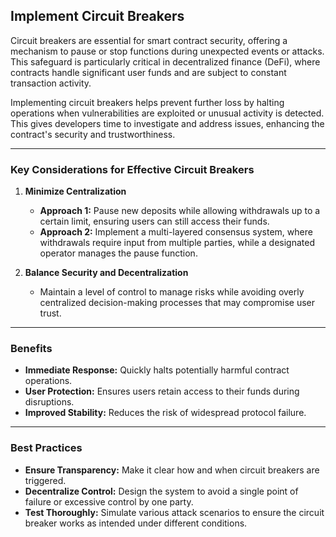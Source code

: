 ## Implement Circuit Breakers  

Circuit breakers are essential for smart contract security, offering a mechanism to pause or stop functions during unexpected events or attacks. This safeguard is particularly critical in decentralized finance (DeFi), where contracts handle significant user funds and are subject to constant transaction activity.

Implementing circuit breakers helps prevent further loss by halting operations when vulnerabilities are exploited or unusual activity is detected. This gives developers time to investigate and address issues, enhancing the contract's security and trustworthiness.

---

### Key Considerations for Effective Circuit Breakers  

1. **Minimize Centralization**  
   - **Approach 1:** Pause new deposits while allowing withdrawals up to a certain limit, ensuring users can still access their funds.  
   - **Approach 2:** Implement a multi-layered consensus system, where withdrawals require input from multiple parties, while a designated operator manages the pause function.  

2. **Balance Security and Decentralization**  
   - Maintain a level of control to manage risks while avoiding overly centralized decision-making processes that may compromise user trust.

---

### Benefits  
- **Immediate Response:** Quickly halts potentially harmful contract operations.  
- **User Protection:** Ensures users retain access to their funds during disruptions.  
- **Improved Stability:** Reduces the risk of widespread protocol failure.

---

### Best Practices  
- **Ensure Transparency:** Make it clear how and when circuit breakers are triggered.  
- **Decentralize Control:** Design the system to avoid a single point of failure or excessive control by one party.  
- **Test Thoroughly:** Simulate various attack scenarios to ensure the circuit breaker works as intended under different conditions.